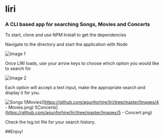 # liri
### A CLI based app for searching Songs, Movies and Concerts
To start, clone and use NPM Install to get the dependencies

Navigate to the directory and start the application with Node

![Image 1](https://github.com/agunforhire/liri/tree/master/Images/1.png)

Once LIRI loads, use your arrow keys to choose which option you would like to search for

![Image 2](https://github.com/agunforhire/liri/tree/master/Images/2.png)

Each option will accept a text input, make the appropriate search and display it for you.

![Songs](https://github.com/agunforhire/liri/tree/master/Images/3-Spotify.png)
![Movies](https://github.com/agunforhire/liri/tree/master/Images/4 - Movies.png)
![Concerts](https://github.com/agunforhire/liri/tree/master/Images/5 - Concert.png)

Check the log.txt file for your search history.

##Enjoy!
